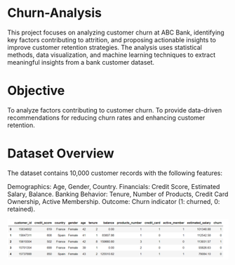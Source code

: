 # Churn-Analysis

This project focuses on analyzing customer churn at ABC Bank, identifying key factors contributing to attrition, and proposing actionable insights to improve customer retention strategies. The analysis uses statistical methods, data visualization, and machine learning techniques to extract meaningful insights from a bank customer dataset.

# Objective
To analyze factors contributing to customer churn.
To provide data-driven recommendations for reducing churn rates and enhancing customer retention.

# Dataset Overview
The dataset contains 10,000 customer records with the following features:

Demographics: Age, Gender, Country.
Financials: Credit Score, Estimated Salary, Balance.
Banking Behavior: Tenure, Number of Products, Credit Card Ownership, Active Membership.
Outcome: Churn indicator (1: churned, 0: retained).

![image alt](https://github.com/yar123yar/Churn-Analysis/blob/025ba241945e6a5649af4d0a8a1c67f86d226f62/first5image.png)

